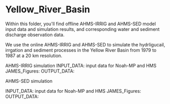 # Yellow_River_Basin
Within this folder, you'll find offline AHMS-IRRIG and AHMS-SED model input data and simulation results, and corresponding water and sediment discharge observation data.

We use the online AHMS-IRRIG and AHMS-SED to simulate the hydrligucail, irrgation and sediment processes in the Yellow River Basin from 1979 to 1987 at a 20 km resolution. 

AHMS-IRRIG simulation
INPUT_DATA: input data for Noah-MP and HMS
JAMES_Figures: 
OUTPUT_DATA: 


AHMS-SED simulation

INPUT_DATA: input data for Noah-MP and HMS
JAMES_Figures: 
OUTPUT_DATA: 
